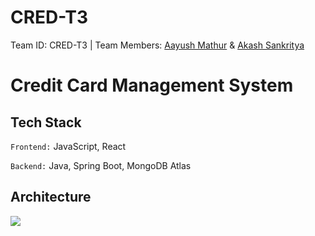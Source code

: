 # CRED-T3
Team ID: CRED-T3 | Team Members: [Aayush Mathur](https://github.com/aayush-mathur) &amp; [Akash Sankritya](https://github.com/aakashsankritya)

# Credit Card Management System

## Tech Stack

`Frontend:` JavaScript, React

`Backend:` Java, Spring Boot, MongoDB Atlas

## Architecture
<img src="https://storage.googleapis.com/crio-content-container-assets/ME_ME_CWOD_CRED_CARD_MODULE_ME_CWOD_CRED_CARD_MODULE_BASIC_image_4.png">

